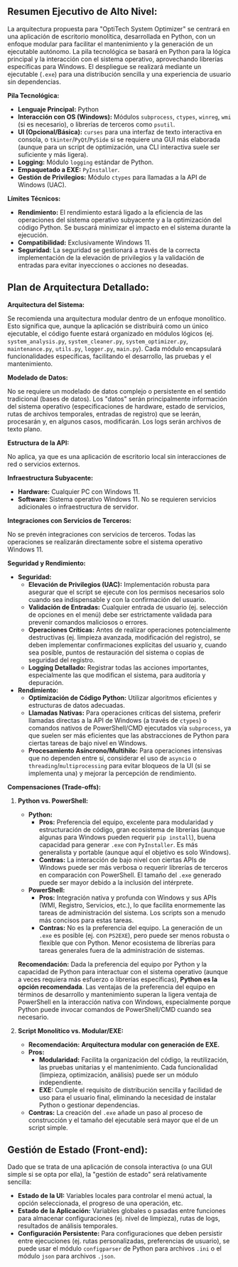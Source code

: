 ## Resumen Ejecutivo de Alto Nivel:

La arquitectura propuesta para "OptiTech System Optimizer" se centrará en una aplicación de escritorio monolítica, desarrollada en Python, con un enfoque modular para facilitar el mantenimiento y la generación de un ejecutable autónomo. La pila tecnológica se basará en Python para la lógica principal y la interacción con el sistema operativo, aprovechando librerías específicas para Windows. El despliegue se realizará mediante un ejecutable (`.exe`) para una distribución sencilla y una experiencia de usuario sin dependencias.

**Pila Tecnológica:**

*   **Lenguaje Principal:** Python
*   **Interacción con OS (Windows):** Módulos `subprocess`, `ctypes`, `winreg`, `wmi` (si es necesario), o librerías de terceros como `psutil`.
*   **UI (Opcional/Básica):** `curses` para una interfaz de texto interactiva en consola, o `tkinter`/`PyQt`/`PySide` si se requiere una GUI más elaborada (aunque para un script de optimización, una CLI interactiva suele ser suficiente y más ligera).
*   **Logging:** Módulo `logging` estándar de Python.
*   **Empaquetado a EXE:** `PyInstaller`.
*   **Gestión de Privilegios:** Módulo `ctypes` para llamadas a la API de Windows (UAC).

**Límites Técnicos:**

*   **Rendimiento:** El rendimiento estará ligado a la eficiencia de las operaciones del sistema operativo subyacente y a la optimización del código Python. Se buscará minimizar el impacto en el sistema durante la ejecución.
*   **Compatibilidad:** Exclusivamente Windows 11.
*   **Seguridad:** La seguridad se gestionará a través de la correcta implementación de la elevación de privilegios y la validación de entradas para evitar inyecciones o acciones no deseadas.

## Plan de Arquitectura Detallado:

**Arquitectura del Sistema:**

Se recomienda una arquitectura modular dentro de un enfoque monolítico. Esto significa que, aunque la aplicación se distribuirá como un único ejecutable, el código fuente estará organizado en módulos lógicos (ej. `system_analysis.py`, `system_cleaner.py`, `system_optimizer.py`, `maintenance.py`, `utils.py`, `logger.py`, `main.py`). Cada módulo encapsulará funcionalidades específicas, facilitando el desarrollo, las pruebas y el mantenimiento.

**Modelado de Datos:**

No se requiere un modelado de datos complejo o persistente en el sentido tradicional (bases de datos). Los "datos" serán principalmente información del sistema operativo (especificaciones de hardware, estado de servicios, rutas de archivos temporales, entradas de registro) que se leerán, procesarán y, en algunos casos, modificarán. Los logs serán archivos de texto plano.

**Estructura de la API:**

No aplica, ya que es una aplicación de escritorio local sin interacciones de red o servicios externos.

**Infraestructura Subyacente:**

*   **Hardware:** Cualquier PC con Windows 11.
*   **Software:** Sistema operativo Windows 11. No se requieren servicios adicionales o infraestructura de servidor.

**Integraciones con Servicios de Terceros:**

No se prevén integraciones con servicios de terceros. Todas las operaciones se realizarán directamente sobre el sistema operativo Windows 11.

**Seguridad y Rendimiento:**

*   **Seguridad:**
    *   **Elevación de Privilegios (UAC):** Implementación robusta para asegurar que el script se ejecute con los permisos necesarios solo cuando sea indispensable y con la confirmación del usuario.
    *   **Validación de Entradas:** Cualquier entrada de usuario (ej. selección de opciones en el menú) debe ser estrictamente validada para prevenir comandos maliciosos o errores.
    *   **Operaciones Críticas:** Antes de realizar operaciones potencialmente destructivas (ej. limpieza avanzada, modificación del registro), se deben implementar confirmaciones explícitas del usuario y, cuando sea posible, puntos de restauración del sistema o copias de seguridad del registro.
    *   **Logging Detallado:** Registrar todas las acciones importantes, especialmente las que modifican el sistema, para auditoría y depuración.
*   **Rendimiento:**
    *   **Optimización de Código Python:** Utilizar algoritmos eficientes y estructuras de datos adecuadas.
    *   **Llamadas Nativas:** Para operaciones críticas del sistema, preferir llamadas directas a la API de Windows (a través de `ctypes`) o comandos nativos de PowerShell/CMD ejecutados vía `subprocess`, ya que suelen ser más eficientes que las abstracciones de Python para ciertas tareas de bajo nivel en Windows.
    *   **Procesamiento Asíncrono/Multihilo:** Para operaciones intensivas que no dependen entre sí, considerar el uso de `asyncio` o `threading`/`multiprocessing` para evitar bloqueos de la UI (si se implementa una) y mejorar la percepción de rendimiento.

**Compensaciones (Trade-offs):**

1.  **Python vs. PowerShell:**
    *   **Python:**
        *   **Pros:** Preferencia del equipo, excelente para modularidad y estructuración de código, gran ecosistema de librerías (aunque algunas para Windows pueden requerir `pip install`), buena capacidad para generar `.exe` con `PyInstaller`. Es más generalista y portable (aunque aquí el objetivo es solo Windows).
        *   **Contras:** La interacción de bajo nivel con ciertas APIs de Windows puede ser más verbosa o requerir librerías de terceros en comparación con PowerShell. El tamaño del `.exe` generado puede ser mayor debido a la inclusión del intérprete.
    *   **PowerShell:**
        *   **Pros:** Integración nativa y profunda con Windows y sus APIs (WMI, Registro, Servicios, etc.), lo que facilita enormemente las tareas de administración del sistema. Los scripts son a menudo más concisos para estas tareas.
        *   **Contras:** No es la preferencia del equipo. La generación de un `.exe` es posible (ej. con `PS2EXE`), pero puede ser menos robusta o flexible que con Python. Menor ecosistema de librerías para tareas generales fuera de la administración de sistemas.

    **Recomendación:** Dada la preferencia del equipo por Python y la capacidad de Python para interactuar con el sistema operativo (aunque a veces requiera más esfuerzo o librerías específicas), **Python es la opción recomendada**. Las ventajas de la preferencia del equipo en términos de desarrollo y mantenimiento superan la ligera ventaja de PowerShell en la interacción nativa con Windows, especialmente porque Python puede invocar comandos de PowerShell/CMD cuando sea necesario.

2.  **Script Monolítico vs. Modular/EXE:**
    *   **Recomendación:** **Arquitectura modular con generación de EXE.**
    *   **Pros:**
        *   **Modularidad:** Facilita la organización del código, la reutilización, las pruebas unitarias y el mantenimiento. Cada funcionalidad (limpieza, optimización, análisis) puede ser un módulo independiente.
        *   **EXE:** Cumple el requisito de distribución sencilla y facilidad de uso para el usuario final, eliminando la necesidad de instalar Python o gestionar dependencias.
    *   **Contras:** La creación del `.exe` añade un paso al proceso de construcción y el tamaño del ejecutable será mayor que el de un script simple.

## Gestión de Estado (Front-end):

Dado que se trata de una aplicación de consola interactiva (o una GUI simple si se opta por ella), la "gestión de estado" será relativamente sencilla:

*   **Estado de la UI:** Variables locales para controlar el menú actual, la opción seleccionada, el progreso de una operación, etc.
*   **Estado de la Aplicación:** Variables globales o pasadas entre funciones para almacenar configuraciones (ej. nivel de limpieza), rutas de logs, resultados de análisis temporales.
*   **Configuración Persistente:** Para configuraciones que deben persistir entre ejecuciones (ej. rutas personalizadas, preferencias de usuario), se puede usar el módulo `configparser` de Python para archivos `.ini` o el módulo `json` para archivos `.json`.
